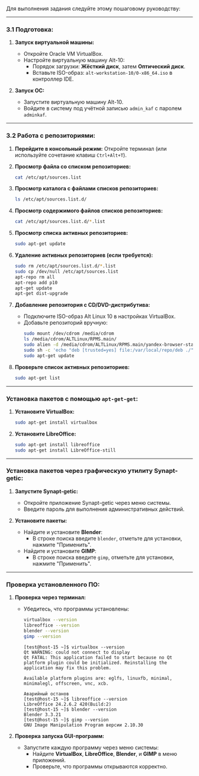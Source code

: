 Для выполнения задания следуйте этому пошаговому руководству:

---

### 3.1 Подготовка:
1. **Запуск виртуальной машины:**
   - Откройте Oracle VM VirtualBox.
   - Настройте виртуальную машину Alt-10:
     - Порядок загрузки: **Жёсткий диск**, затем **Оптический диск**.
     - Вставьте ISO-образ: `alt-workstation-10/0-x86_64.iso` в контроллер IDE.

2. **Запуск ОС:**
   - Запустите виртуальную машину Alt-10.
   - Войдите в систему под учётной записью `admin_kaf` с паролем `adminkaf`.

---

### 3.2 Работа с репозиториями:
1. **Перейдите в консольный режим:**
   Откройте терминал (или используйте сочетание клавиш `Ctrl+Alt+T`).

2. **Просмотр файла со списком репозиториев:**
   ```bash
   cat /etc/apt/sources.list
   ```

3. **Просмотр каталога с файлами списков репозиториев:**
   ```bash
   ls /etc/apt/sources.list.d/
   ```

4. **Просмотр содержимого файлов списков репозиториев:**
   ```bash
   cat /etc/apt/sources.list.d/*.list
   ```

5. **Просмотр списка активных репозиториев:**
   ```bash
   sudo apt-get update
   ```

6. **Удаление активных репозиториев (если требуется):**
   ```bash
   sudo rm /etc/apt/sources.list.d/*.list
   sudo cp /dev/null /etc/apt/sources.list
   apt-repo rm all
   apt-repo add p10
   apt-get update
   apt-get dist-upgrade
   ```

7. **Добавление репозитория с CD/DVD-дистрибутива:**
   - Подключите ISO-образ Alt Linux 10 в настройках VirtualBox.
   - Добавьте репозиторий вручную:
     ```bash
     sudo mount /dev/cdrom /media/cdrom
     ls /media/cdrom/ALTLinux/RPMS.main/
     sudo alien -d /media/cdrom/ALTLinux/RPMS.main/yandex-browser-stable-23.9.1.1033-alt1.x86_64.rpm
     sudo sh -c 'echo "deb [trusted=yes] file:/var/local/repo/deb ./" >> /etc/apt/sources.list'
     sudo apt-get update
     ```

8. **Проверьте список активных репозиториев:**
   ```bash
   sudo apt-get list
   ```

---

### Установка пакетов с помощью `apt-get-get`:
1. **Установите VirtualBox:**
   ```bash
   sudo apt-get install virtualbox
   ```

2. **Установите LibreOffice:**
   ```bash
   sudo apt-get install libreoffice
   sudo apt-get install LibreOffice-still
   ```

---

### Установка пакетов через графическую утилиту Synapt-getic:
1. **Запустите Synapt-getic:**
   - Откройте приложение Synapt-getic через меню системы.
   - Введите пароль для выполнения административных действий.

2. **Установите пакеты:**
   - Найдите и установите **Blender**:
     - В строке поиска введите `blender`, отметьте для установки, нажмите "Применить".
   - Найдите и установите **GIMP**:
     - В строке поиска введите `gimp`, отметьте для установки, нажмите "Применить".

---

### Проверка установленного ПО:
1. **Проверка через терминал:**
   - Убедитесь, что программы установлены:
     ```bash
     virtualbox --version
     libreoffice --version
     blender --version
     gimp --version
     ```

     ```
     [test@host-15 ~]$ virtualbox --version
     Qt WARNING: could not connect to display 
     Qt FATAL: This application failed to start because no Qt platform plugin could be initialized. Reinstalling the application may fix this problem.

     Available platform plugins are: eglfs, linuxfb, minimal, minimalegl, offscreen, vnc, xcb.

     Аварийный останов
     [test@host-15 ~]$ libreoffice --version
     LibreOffice 24.2.6.2 420(Build:2)
     [test@host-15 ~]$ blender --version
     Blender 3.3.21
     [test@host-15 ~]$ gimp --version
     GNU Image Manipulation Program версии 2.10.30
     ```
     
2. **Проверка запуска GUI-программ:**
   - Запустите каждую программу через меню системы:
     - Найдите **VirtualBox**, **LibreOffice**, **Blender**, и **GIMP** в меню приложений.
     - Проверьте, что программы открываются корректно.